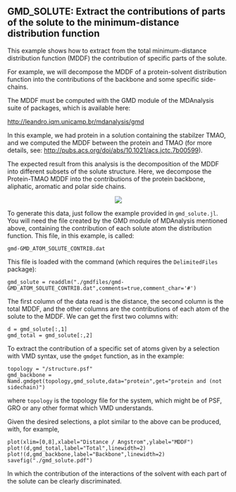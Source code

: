 ## GMD_SOLUTE: Extract the contributions of parts of the solute to the minimum-distance distribution function

This example shows how to extract from the total minimum-distance
distribution function (MDDF) the contribution of specific parts of the
solute. 

For example, we will decompose the MDDF of a protein-solvent
distribution function into the contributions of the backbone and some
specific side-chains. 

The MDDF must be computed with the GMD module of the MDAnalysis suite of
packages, which is available here:

http://leandro.iqm.unicamp.br/mdanalysis/gmd

In this example, we had protein in a solution containing the stabilzer
TMAO, and we computed the MDDF between the protein and TMAO (for more
details, see: http://pubs.acs.org/doi/abs/10.1021/acs.jctc.7b00599). 

The expected result from this analysis is the decomposition of the MDDF
into different subsets of the solute structure. Here, we decompose the
Protein-TMAO MDDF into the contributions of the protein backbone,
aliphatic, aromatic and polar side chains. 

<p align="center">
<img src="https://github.com/mcubeg/namdjl/raw/master/examples/gmd_solute/gmdfiles/gmd_total.png">
</p>

To generate this data, just follow the example provided in
`gmd_solute.jl`. You will need the file created by the GMD module of
MDAnalysis mentioned above, containing the contribution of each solute
atom the distribution function. This file, in this example, is called:
``` 
gmd-GMD_ATOM_SOLUTE_CONTRIB.dat
```
This file is loaded with the command (which requires the `DelimitedFiles` package):

```
gmd_solute = readdlm("./gmdfiles/gmd-GMD_ATOM_SOLUTE_CONTRIB.dat",comments=true,comment_char='#')
```
The first column of the data read is the distance, the second column is
the total MDDF, and the other columns are the contributions of each atom
of the solute to the MDDF. We can get the first two columns with: 
```
d = gmd_solute[:,1]
gmd_total = gmd_solute[:,2]
```
To extract the contribution of a specific set of atoms given by a
selection with VMD syntax, use the `gmdget` function, as in the example:
```
topology = "/structure.psf"
gmd_backbone = Namd.gmdget(topology,gmd_solute,data="protein",get="protein and (not sidechain)")
```
where `topology` is the topology file for the system, which might be of
PSF, GRO or any other format which VMD understands.

Given the desired selections, a plot similar to the above can be
produced, with, for example,
```
plot(xlim=[0,8],xlabel="Distance / Angstrom",ylabel="MDDF")
plot!(d,gmd_total,label="Total",linewidth=2)
plot!(d,gmd_backbone,label="Backbone",linewidth=2)
savefig("./gmd_solute.pdf")
```
In which the contribution of the interactions of the solvent with each
part of the solute can be clearly discriminated.





